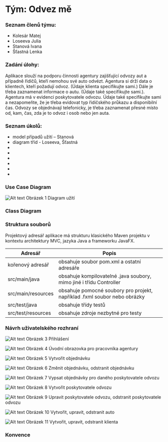 
# Tým: Odvez mě 
### Seznam členů týmu:
* Kolesár Matej
* Loseeva Julia
* Stanová Ivana
* Šťastná Lenka
### Zadání úlohy:
Aplikace slouží na podporu činnosti agentury zajišťující odvozy aut a případně řidičů, kteří nemohou své auto odvézt. Agentura si drží data o klientech, kteří požadují odvoz. (Údaje klienta specifikujte sami.) Dále je třeba zaznamenat informace o autu. (Údaje také specifikujte sami.). Agentura má v evidenci poskytovatele odvozu. Údaje také specifikujte sami a nezapomeňte, že je třeba evidovat typ řidičského průkazu a disponibilní čas. Odvozy se objednávají telefonicky, je třeba zaznamenat přesné místo od, kam, čas, zda je to odvoz i osob nebo jen auta. 
### Seznam úkolů:
* model případů užití – Stanová
* diagram tříd - Loseeva, Šťastná
* 
*
*
*
*
*
### Use Case Diagram
![Alt text](https://github.com/kolesko/semestralna_uloha_2/blob/master/UseCase%20Diagram0.jpg "Use Case Diagram")
Obrázek 1 Diagram užití

### Class Diagram
### Struktura souborů
Projektový adresář aplikace má strukturu klasického Maven projektu v kontextu architektury MVC, jazyka Java a frameworku JavaFX.

| Adresář | Popis |
| ------------- | ------------- |
| kořenový adresář | obsahuje soubor pom.xml a ostatní adresáře |
| src/main/java | obsahuje kompilovatelné .java soubory, mimo jiné i třídu Controller |
| src/main/resources | obsahuje pomocné soubory pro projekt, například .fxml soubor nebo obrázky |
| src/test/java | obsahuje třídy testů |
| src/test/resources | obsahuje zdroje nezbytné pro testy |
### Návrh uživatelského rozhraní

![Alt text](https://github.com/kolesko/semestralna_uloha_2/blob/master/59E18C07-5293-4E91-81B2-F367704906F4.png)
Obrázek 3 Přihlášení

![Alt text](https://github.com/kolesko/semestralna_uloha_2/blob/master/ACB2C566-ADB9-4C0D-B381-1003C3248687.png)
Obrázek 4 Úvodní obrazovka pro pracovníka agentury

![Alt text](https://github.com/kolesko/semestralna_uloha_2/blob/master/0EE5B609-DAA3-4DAB-8991-9B060AB02CBF.png)
Obrázek 5 Vytvořit objednávku

![Alt text](https://github.com/kolesko/semestralna_uloha_2/blob/master/7FD5FC99-794D-48FA-89E6-B0EC29CF61B8.png)
Obrázek 6 Změnit objednávku, odstranit objednávku

![Alt text](https://github.com/kolesko/semestralna_uloha_2/blob/master/C9213C33-B0B7-4278-8C3C-2165C1E98330.png)
Obrázek 7 Vypsat objednávky pro daného poskytovatele odvozu

![Alt text](https://github.com/kolesko/semestralna_uloha_2/blob/master/89CE885C-E851-4006-999B-8AC3581EB973.png)
Obrázek 8 Vytvořit poskytovatele odvozu

![Alt text](https://github.com/kolesko/semestralna_uloha_2/blob/master/AE63B77E-A909-4505-88BA-7441F4EBB20E.png)
Obrázek 9 Upravit poskytovatele odvozu, odstranit poskytovatele odvozu

![Alt text](https://github.com/kolesko/semestralna_uloha_2/blob/master/C2C76AE9-BC67-4104-952F-63A9C6CE31C2.png)
Obrázek 10 Vytvořit, upravit, odstranit auto

![Alt text](https://github.com/kolesko/semestralna_uloha_2/blob/master/C6052128-1579-4411-B1DA-72509B97F6F3.png)
Obrázek 11 Vytvořit, upravit, odstranit klienta

### Konvence
